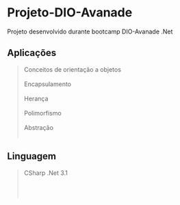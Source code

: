 # Projeto-DIO-Avanade
Projeto desenvolvido durante bootcamp DIO-Avanade  .Net

## Aplicações
> Conceitos de orientação a objetos <br/><br/>
> Encapsulamento <br/><br/>
> Herança<br/><br/>
> Polimorfismo<br/><br/>
> Abstração<br/><br/>

## Linguagem
> CSharp .Net 3.1<br/><br/>
<br/><br/>


